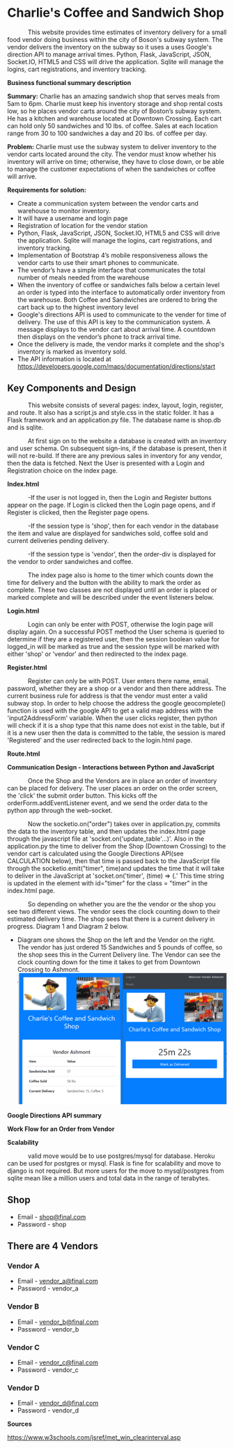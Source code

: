 # Charlie's Coffee and Sandwich Shop

&nbsp;&nbsp;&nbsp;&nbsp;&nbsp;&nbsp;&nbsp;&nbsp;&nbsp;&nbsp;&nbsp;&nbsp;This website provides time estimates of inventory delivery for a small food vendor doing business within the city of Boson's subway system.  The vendor delivers the inventory on the subway so it uses a uses Google's direction API to manage arrival times.  Python, Flask, JavaScript, JSON, Socket.IO, HTML5 and CSS will drive the application.  Sqlite will manage the logins, cart registrations, and inventory tracking.

**Business functional summary description**

**Summary:**
	Charlie has an amazing sandwich shop that serves meals from 5am to 6pm. Charlie must keep his inventory storage and shop rental costs low, so he places vendor carts around the city of Boston’s subway system.  He has a kitchen and warehouse located at Downtown Crossing.  Each cart can hold only 50 sandwiches and 10 lbs. of coffee.  Sales at each location range from 30 to 100 sandwiches a day and 20 lbs. of coffee per day.

**Problem:**
	Charlie must use the subway system to deliver inventory to the vendor carts located around the city.  The vendor must know whether his inventory will arrive on time; otherwise, they have to close down, or be able to manage the customer expectations of when the sandwiches or coffee will arrive.

**Requirements for solution:**
* Create a communication system between the vendor carts and warehouse to monitor inventory.
* It will have a username and login page
* Registration of location for the vendor station
* Python, Flask, JavaScript, JSON, Socket.IO, HTML5 and CSS will drive the application.  Sqlite will manage the logins, cart registrations, and inventory tracking.
* Implementation of Bootstrap 4’s mobile responsiveness allows the vendor carts to use their smart phones to communicate.
* The vendor’s have a simple interface that communicates the total number of meals needed from the warehouse
* When the inventory of coffee or sandwiches falls below a certain level an order is typed into the interface to automatically order inventory from the warehouse.  Both Coffee and Sandwiches are ordered to bring the cart back up to the highest inventory level
* Google's directions API is used to communicate to the vender for time of delivery.  The use of this API is key to the communication system.  A message displays to the vendor cart about arrival time.  A countdown then displays on the vendor’s phone to track arrival time.
* Once the delivery is made, the vendor marks it complete and the shop's inventory is marked as inventory sold.
* The API information is located at https://developers.google.com/maps/documentation/directions/start

## Key Components and Design

&nbsp;&nbsp;&nbsp;&nbsp;&nbsp;&nbsp;&nbsp;&nbsp;&nbsp;&nbsp;&nbsp;&nbsp;This website consists of several pages: index, layout, login, register, and route. It also has a script.js and style.css in the static folder. It has a Flask framework and an application.py file.  The database name is shop.db and is sqlite.

&nbsp;&nbsp;&nbsp;&nbsp;&nbsp;&nbsp;&nbsp;&nbsp;&nbsp;&nbsp;&nbsp;&nbsp;At first sign on to the website a database is created with an inventory and user schema.  On subsequent sign-ins, if the database is present, then it will not re-build.  If there are any previous sales in inventory for any vendor, then the data is fetched.  Next the User is presented with a Login and Registration choice on the index page.

**Index.html**

&nbsp;&nbsp;&nbsp;&nbsp;&nbsp;&nbsp;&nbsp;&nbsp;&nbsp;&nbsp;&nbsp;&nbsp;-If the user is not logged in, then the Login and Register buttons appear on the page.  If Login is clicked then the Login page opens, and if Register is clicked, then the Register page opens.

&nbsp;&nbsp;&nbsp;&nbsp;&nbsp;&nbsp;&nbsp;&nbsp;&nbsp;&nbsp;&nbsp;&nbsp;-If the session type is 'shop', then for each vendor in the database the item and value are displayed for sandwiches sold, coffee sold and current deliveries pending delivery.

&nbsp;&nbsp;&nbsp;&nbsp;&nbsp;&nbsp;&nbsp;&nbsp;&nbsp;&nbsp;&nbsp;&nbsp;-If the session type is 'vendor', then the order-div is displayed for the vendor to order sandwiches and coffee.

&nbsp;&nbsp;&nbsp;&nbsp;&nbsp;&nbsp;&nbsp;&nbsp;&nbsp;&nbsp;&nbsp;&nbsp;The index page also is home to the timer which counts down the time for delivery and the button with the ability to mark the order as complete.  These two classes are not displayed until an order is placed or marked complete and will be described under the event listeners below.

**Login.html**

&nbsp;&nbsp;&nbsp;&nbsp;&nbsp;&nbsp;&nbsp;&nbsp;&nbsp;&nbsp;&nbsp;&nbsp;Login can only be enter with POST, otherwise the login page will display again.  On a successful POST method the User schema is queried to determine if they are a registered user, then the session boolean value for logged_in will be marked as true and the session type will be marked with either 'shop' or 'vendor' and then redirected to the index page.

**Register.html**

&nbsp;&nbsp;&nbsp;&nbsp;&nbsp;&nbsp;&nbsp;&nbsp;&nbsp;&nbsp;&nbsp;&nbsp;Register can only be with POST. User enters there name, email, password, whether they are a shop or a vendor and then there address.  The current business rule for address is that the vendor must enter a valid subway stop.  In order to help choose the address the google geocomplete() function is used with the google API to get a valid map address with the 'input2AddressForm' variable. When the user clicks register, then python will check if it is a shop type that this name does not exist in the table, but if it is a new user then the data is committed to the table, the session is mared 'Registered' and the user redirected back to the login.html page.

**Route.html**


**Communication Design - Interactions between Python and JavaScript**

&nbsp;&nbsp;&nbsp;&nbsp;&nbsp;&nbsp;&nbsp;&nbsp;&nbsp;&nbsp;&nbsp;&nbsp;Once the Shop and the Vendors are in place an order of inventory can be placed for delivery.  The user places an order on the order screen, the 'click' the submit order button.  This kicks off the orderForm.addEventListener event, and we send the order data to the python app through the web-socket.

&nbsp;&nbsp;&nbsp;&nbsp;&nbsp;&nbsp;&nbsp;&nbsp;&nbsp;&nbsp;&nbsp;&nbsp;Now the socketio.on("order") takes over in application.py, commits the data to the inventory table, and then updates the index.html page through the javascript file at 'socket.on('update_table'...)'. Also in the application.py the time to deliver from the Shop (Downtown Crossing) to the vendor cart is calculated using the Google Directions API(see CALCULATION below), then that time is passed back to the JavaScript file through the socketio.emit("timer", time)and updates the time that it will take to deliver in the JavaScript at 'socket.on('timer', (time) => {.'  This time string is updated in the element with id="timer" for the class = "timer" in the index.html page.

&nbsp;&nbsp;&nbsp;&nbsp;&nbsp;&nbsp;&nbsp;&nbsp;&nbsp;&nbsp;&nbsp;&nbsp;So depending on whether you are the the vendor or the shop you see two different views.  The vendor sees the clock counting down to their estimated delivery time. The shop sees that there is a current delivery in progress. Diagram 1 and Diagram 2 below.

- Diagram one shows the Shop on the left and the Vendor on the right.  The vendor has just ordered 15 Sandwiches and 5 pounds of coffee, so the shop sees this in the Current Delivery line.  The Vendor can see the clock counting down for the time it takes to get from Downtown Crossing to Ashmont.
![IMAGE](RDMEimg/CurrentOrderPendingDelivery.png)  

**Google Directions API summary**

**Work Flow for an Order from Vendor**

**Scalability**

&nbsp;&nbsp;&nbsp;&nbsp;&nbsp;&nbsp;&nbsp;&nbsp;&nbsp;&nbsp;&nbsp;&nbsp;valid move would be to use postgres/mysql for database. Heroku can be used for postgres or mysql. Flask is fine for scalability and move to django is not required. But more users for the move to mysql/postgres from sqlite mean like a million users and total data in the range of terabytes.

## Shop 

- Email - shop@final.com
- Password - shop

## There are 4 Vendors

### Vendor A
- Email - vendor_a@final.com
- Password - vendor_a

### Vendor B
- Email - vendor_b@final.com
- Password - vendor_b

### Vendor C
- Email - vendor_c@final.com
- Password - vendor_c

### Vendor D
- Email - vendor_d@final.com
- Password - vendor_d

**Sources**

https://www.w3schools.com/jsref/met_win_clearinterval.asp
